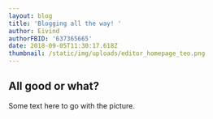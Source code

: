 ```yaml
---
layout: blog
title: 'Blogging all the way! '
author: Eivind
authorFBID: '637365665'
date: 2018-09-05T11:30:17.618Z
thumbnail: /static/img/uploads/editor_homepage_teo.png
---
```

## All good or what?
Some text here to go with the picture.
